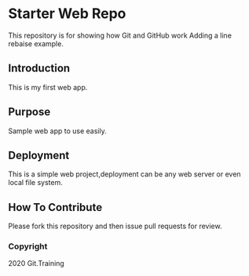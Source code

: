 # Starter Web Repo

This repository is for showing how Git and GitHub work  Adding a line rebaise example.

## Introduction

This is my first web app.

## Purpose

Sample web app to use easily.

## Deployment
This is a simple web project,deployment can be any web server or even local file system.

## How To Contribute

Please fork this repository and then issue pull requests for review.

### Copyright 

2020 Git.Training
